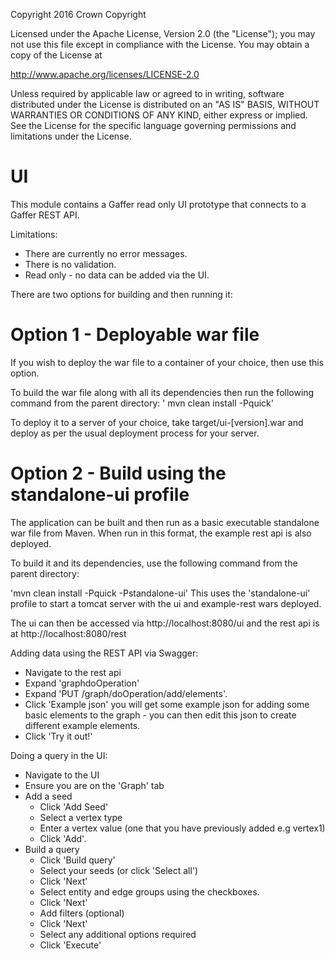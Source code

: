 Copyright 2016 Crown Copyright

Licensed under the Apache License, Version 2.0 (the "License");
you may not use this file except in compliance with the License.
You may obtain a copy of the License at

  http://www.apache.org/licenses/LICENSE-2.0

Unless required by applicable law or agreed to in writing, software
distributed under the License is distributed on an "AS IS" BASIS,
WITHOUT WARRANTIES OR CONDITIONS OF ANY KIND, either express or implied.
See the License for the specific language governing permissions and
limitations under the License.


UI
============
This module contains a Gaffer read only UI prototype that connects to a Gaffer REST API.

Limitations:
- There are currently no error messages.
- There is no validation.
- Read only - no data can be added via the UI.


There are two options for building and then running it:

Option 1 - Deployable war file
==============================

If you wish to deploy the war file to a container of your choice, then use this option.

To build the war file along with all its dependencies then run the following command from the parent directory:
' mvn clean install -Pquick'

To deploy it to a server of your choice, take target/ui-[version].war and deploy as per the usual deployment process for your server.


Option 2 - Build using the standalone-ui profile
=============================================

The application can be built and then run as a basic executable standalone war file from Maven. When run in this format, the example rest api is also deployed.

To build it and its dependencies, use the following command from the parent directory:

'mvn clean install -Pquick -Pstandalone-ui'
This uses the 'standalone-ui' profile to start a tomcat server with the ui and example-rest wars deployed.

The ui can then be accessed via http://localhost:8080/ui and the rest api is at http://localhost:8080/rest

Adding data using the REST API via Swagger:
- Navigate to the rest api
- Expand 'graphdoOperation'
- Expand 'PUT /graph/doOperation/add/elements'.
- Click 'Example json' you will get some example json for adding some basic elements to the graph - you can then edit this json to create different example elements.
- Click 'Try it out!'

Doing a query in the UI:
- Navigate to the UI
- Ensure you are on the 'Graph' tab
- Add a seed
  - Click 'Add Seed'
  - Select a vertex type
  - Enter a vertex value (one that you have previously added e.g vertex1)
  - Click 'Add'.
- Build a query
  - Click 'Build query'
  - Select your seeds (or click 'Select all')
  - Click 'Next'
  - Select entity and edge groups using the checkboxes.
  - Click 'Next'
  - Add filters (optional)
  - Click 'Next'
  - Select any additional options required
  - Click 'Execute'